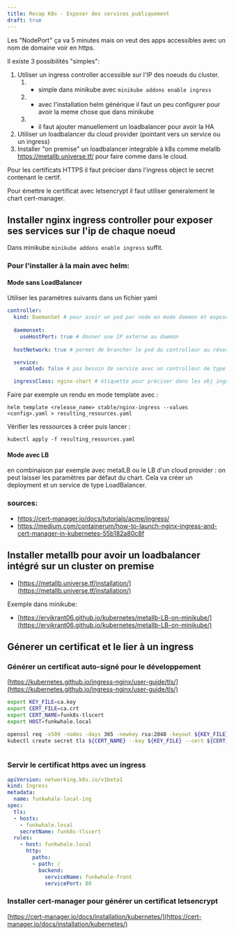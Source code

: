 ```yaml
---
title: Recap K8s - Exposer des services publiquement
draft: true
---
```


Les "NodePort" ça va 5 minutes mais on veut des apps accessibles avec un nom de domaine voir en https.

Il existe 3 possibilités "simples":

1. Utiliser un ingress controller accessible sur l'IP des noeuds du cluster.
   1. + simple dans minikube avec `minikube addons enable ingress`
   2. - avec l'installation helm générique il faut un peu configurer pour avoir la meme chose que dans minikube
   3. - il faut ajouter manuellement un loadbalancer pour avoir la HA
2. Utiliser un loadbalancer du cloud provider (pointant vers un service ou un ingress)   
3. Installer "on premise" un loadbalancer integrable à k8s comme melallb https://metallb.universe.tf/ pour faire comme dans le cloud.

Pour les certificats HTTPS il faut préciser dans l'ingress object le secret contenant le certif. 

Pour émettre le certificat avec letsencrypt il faut utiliser generalement le chart cert-manager.




Installer nginx ingress controller pour exposer ses services sur l'ip de chaque noeud
-------------------------------------------------------------------------------------

Dans minikube `minikube addons enable ingress` suffit.

### Pour l'installer à la main avec helm:


#### Mode sans LoadBalancer

Utiliser les paramètres suivants dans un fichier yaml

```yaml
controller:
  kind: DaemonSet # pour avoir un pod par node en mode daemon et exposer une IP externe par node
  
  daemonset:
    useHostPort: true # donner une IP externe au daemon
  
  hostNetwork: true # permet de brancher le pod du controlleur au réseau du noeud et avoir une ip externe

  service:
    enabled: false # pas besoin de service avec un controlleur de type DaemonSet qui a une ip externe

  ingressClass: nginx-chart # étiquette pour préciser dans les obj ingress quel controller utiliser. default nginx (=> conflit avec l'addon minikube)
```

Faire par exemple un rendu en mode template avec :

`helm template <release_name> stable/nginx-ingress --values <config>.yaml > resulting_resources.yaml`

Vérifier les ressources à créer puis lancer :

`kubectl apply -f resulting_resources.yaml`

#### Mode avec LB

en combinaison par exemple avec metalLB ou le LB d'un cloud provider : on peut laisser les paramètres par défaut du chart. Cela va créer un deployment et un service de type LoadBalancer.

### sources: 

- https://cert-manager.io/docs/tutorials/acme/ingress/
- https://medium.com/containerum/how-to-launch-nginx-ingress-and-cert-manager-in-kubernetes-55b182a80c8f




Installer metallb pour avoir un loadbalancer intégré sur un cluster on premise
------------------------------------------------------------------------------

- [https://metallb.universe.tf/installation/](https://metallb.universe.tf/installation/)

Exemple dans minikube:

- [https://ervikrant06.github.io/kubernetes/metallb-LB-on-minikube/](https://ervikrant06.github.io/kubernetes/metallb-LB-on-minikube/)




Génerer un certificat et le lier à un ingress
---------------------------------------------------------

### Générer un certificat auto-signé pour le développement

[https://kubernetes.github.io/ingress-nginx/user-guide/tls/](https://kubernetes.github.io/ingress-nginx/user-guide/tls/)

```bash
export KEY_FILE=ca.key
export CERT_FILE=ca.crt
export CERT_NAME=funk8s-tlscert
export HOST=funkwhale.local

openssl req -x509 -nodes -days 365 -newkey rsa:2048 -keyout ${KEY_FILE} -out ${CERT_FILE} -subj "/CN=${HOST}/O=${HOST}"
kubectl create secret tls ${CERT_NAME} --key ${KEY_FILE} --cert ${CERT_FILE}
 
```

### Servir le certificat https avec un ingress

```yaml
apiVersion: networking.k8s.io/v1beta1
kind: Ingress
metadata:
  name: funkwhale-local-ing
spec:
  tls:
  - hosts:
    - funkwhale.local
    secretName: funk8s-tlscert
  rules:
    - host: funkwhale.local
      http:
        paths:
        - path: /
          backend:
            serviceName: funkwhale-front
            servicePort: 80
```


### Installer cert-manager pour générer un certificat letsencrypt

[https://cert-manager.io/docs/installation/kubernetes/](https://cert-manager.io/docs/installation/kubernetes/)

